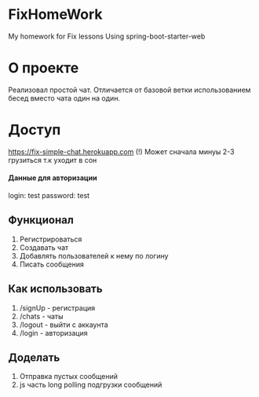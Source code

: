 # FixHomeWork
My homework for Fix lessons
Using spring-boot-starter-web
# О проекте
Реализовал простой чат. Отличается от базовой ветки использованием бесед вместо чата один на один. 
# Доступ
https://fix-simple-chat.herokuapp.com
(!) Может сначала минуы 2-3 грузиться т.к уходит в сон
#### Данные для авторизации 
login: test
password: test
## Функционал
1) Регистрироваться
2) Создавать чат
3) Добавлять пользователей к нему по логину
4) Писать сообщения
## Как использовать
1) /signUp - регистрация
2) /chats - чаты
3) /logout - выйти с аккаунта
4) /login - авторизация
## Доделать
1) Отправка пустых сообщений
2) js часть long polling подгрузки сообщений
